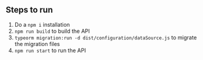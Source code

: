 ## Steps to run
1. Do a `npm i` installation
2. `npm run build` to build the API
3. `typeorm migration:run -d dist/configuration/dataSource.js` to migrate the migration files
4. `npm run start` to run the API